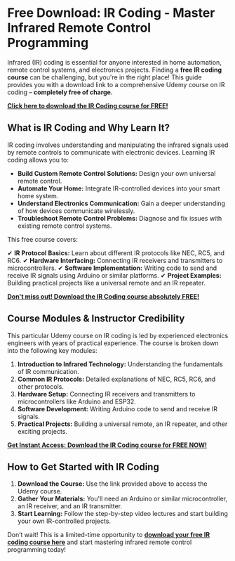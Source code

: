 # Free Download: IR Coding - Master Infrared Remote Control Programming

Infrared (IR) coding is essential for anyone interested in home automation, remote control systems, and electronics projects. Finding a **free IR coding course** can be challenging, but you're in the right place! This guide provides you with a download link to a comprehensive Udemy course on IR coding – **completely free of charge.**

[**Click here to download the IR Coding course for FREE!**](https://udemywork.com/ir-coding)

## What is IR Coding and Why Learn It?

IR coding involves understanding and manipulating the infrared signals used by remote controls to communicate with electronic devices. Learning IR coding allows you to:

*   **Build Custom Remote Control Solutions:** Design your own universal remote control.
*   **Automate Your Home:** Integrate IR-controlled devices into your smart home system.
*   **Understand Electronics Communication:** Gain a deeper understanding of how devices communicate wirelessly.
*   **Troubleshoot Remote Control Problems:** Diagnose and fix issues with existing remote control systems.

This free course covers:

✔ **IR Protocol Basics:** Learn about different IR protocols like NEC, RC5, and RC6.
✔ **Hardware Interfacing:** Connecting IR receivers and transmitters to microcontrollers.
✔ **Software Implementation:** Writing code to send and receive IR signals using Arduino or similar platforms.
✔ **Project Examples:** Building practical projects like a universal remote and an IR repeater.

[**Don't miss out! Download the IR Coding course absolutely FREE!**](https://udemywork.com/ir-coding)

## Course Modules & Instructor Credibility

This particular Udemy course on IR coding is led by experienced electronics engineers with years of practical experience. The course is broken down into the following key modules:

1.  **Introduction to Infrared Technology:** Understanding the fundamentals of IR communication.
2.  **Common IR Protocols:** Detailed explanations of NEC, RC5, RC6, and other protocols.
3.  **Hardware Setup:** Connecting IR receivers and transmitters to microcontrollers like Arduino and ESP32.
4.  **Software Development:** Writing Arduino code to send and receive IR signals.
5.  **Practical Projects:** Building a universal remote, an IR repeater, and other exciting projects.

[**Get Instant Access: Download the IR Coding course for FREE NOW!**](https://udemywork.com/ir-coding)

## How to Get Started with IR Coding

1.  **Download the Course:** Use the link provided above to access the Udemy course.
2.  **Gather Your Materials:** You'll need an Arduino or similar microcontroller, an IR receiver, and an IR transmitter.
3.  **Start Learning:** Follow the step-by-step video lectures and start building your own IR-controlled projects.

Don’t wait! This is a limited-time opportunity to **[download your free IR coding course here](https://udemywork.com/ir-coding)** and start mastering infrared remote control programming today!
